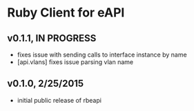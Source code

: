 Ruby Client for eAPI
====================

## v0.1.1, IN PROGRESS

- fixes issue with sending calls to interface instance by name
- [api.vlans] fixes issue parsing vlan name

## v0.1.0, 2/25/2015

- initial public release of rbeapi
